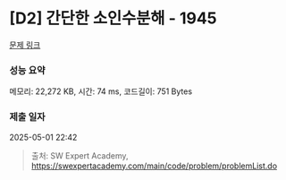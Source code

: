 # [D2] 간단한 소인수분해 - 1945 

[문제 링크](https://swexpertacademy.com/main/code/problem/problemDetail.do?contestProbId=AV5Pl0Q6ANQDFAUq) 

### 성능 요약

메모리: 22,272 KB, 시간: 74 ms, 코드길이: 751 Bytes

### 제출 일자

2025-05-01 22:42



> 출처: SW Expert Academy, https://swexpertacademy.com/main/code/problem/problemList.do